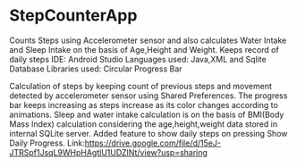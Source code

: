# StepCounterApp

Counts Steps using Accelerometer sensor and also calculates Water Intake and Sleep Intake on the basis of Age,Height and Weight.
Keeps record of daily steps 
IDE:
Android Studio
Languages used:
Java,XML and Sqlite Database
Libraries used:
Circular Progress Bar

Calculation of steps by keeping count of previous steps and movement detected by accelerometer sensor using Shared Preferences.
The progress bar keeps increasing as steps increase as its color changes according to animations.
Sleep and water intake calculation is on the basis of BMI(Body Mass Index) calculation considering the age,height,weight data stored in internal SQLite server.
Added feature to show daily steps on pressing Show Daily Progress.
Link:https://drive.google.com/file/d/15eJ-JTRSpf1JsqL9WHpHAgtlU1UDZlNt/view?usp=sharing
